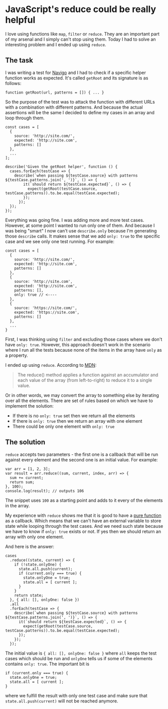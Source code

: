 # JavaScript's reduce could be really helpful

I love using functions like `map`, `filter` or `reduce`. They are an important part of my arsenal and I simply can't stop using them. Today I had to solve an interesting problem and I ended up using `reduce`.

## The task

I was writing a test for [Navigo](https://github.com/krasimir/navigo) and I had to check if a specific helper function works as expected. It's called `getRoot` and its signature is as follows:

```
function getRoot(url, patterns = []) { ... }
```

So the purpose of the test was to attack the function with different URLs with a combination with different patterns. And because the actual assertions will be the same I decided to define my cases in an array and loop through them.

```
const cases = [
  { 
    source: 'http://site.com/',
    expected: 'http://site.com',
    patterns: []
  },
  ...
];

describe('Given the getRoot helper', function () {
  cases.forEach(testCase => {
    describe(`when passing ${testCase.source} with patterns ${testCase.patterns.join(', ')}`, () => {
        it(`should return ${testCase.expected}`, () => {
          expect(getRoot(testCase.source, testCase.patterns)).to.be.equal(testCase.expected);
        });
      });
  });
});
```

Everything was going fine. I was adding more and more test cases. However, at some point I wanted to run only one of them. And because I was being "smart" I now can't use `describe.only` because I'm generating those `describe` calls. It makes sense that we add `only: true` to the specific case and we see only one test running. For example:

```
const cases = [
  { 
    source: 'http://site.com/',
    expected: 'http://site.com',
    patterns: []
  },
  { 
    source: 'http://site.com',
    expected: 'http://site.com',
    patterns: [],
    only: true // <----
  },
  { 
    source: 'https://site.com/',
    expected: 'https://site.com',
    patterns: []
  },
  ...
}
```

First, I was thinking using `filter` and excluding those cases where we don't have `only: true`. However, this approach doesn't work in the scenario where I run all the tests because none of the items in the array have `only` as a property.

I ended up using `reduce`. According to [MDN](https://developer.mozilla.org/en-US/docs/Web/JavaScript/Reference/Global_Objects/Array/Reduce):

> The reduce() method applies a function against an accumulator and each value of the array (from left-to-right) to reduce it to a single value.

Or in other words, we may convert the array to something else by iterating over all the elements. There are set of rules based on which we have to implement the solution:

* If there is no `only: true` set then we return all the elements
* If there is `only: true` then we return an array with one element
* There could be only one element with `only: true`

## The solution

`reduce` accepts two parameters - the first one is a callback that will be run against every element and the second one is an initial value. For example:

```
var arr = [1, 2, 3];
var result = arr.reduce((sum, current, index, arr) => {
  sum += current;
  return sum;
}, 100);
console.log(result); // outputs 106
```

The snippet uses `100` as a starting point and adds to it every of the elements in the array.

My experience with `reduce` shows me that it is good to have a [pure function](https://en.wikipedia.org/wiki/Pure_function) as a callback. Which means that we can't have an external variable to store state while looping through the test cases. And we need such state because we have to know if `only: true` exists or not. If yes then we should return an array with only one element.

And here is the answer:

```
cases
  .reduce((state, current) => {
    if (!state.onlyOne) {
      state.all.push(current);
      if (current.only === true) {
        state.onlyOne = true;
        state.all = [ current ];
      }
    }
    return state;
  }, { all: [], onlyOne: false })
  .all
  .forEach(testCase => {
    describe(`when passing ${testCase.source} with patterns ${testCase.patterns.join(', ')}`, () => {
      it(`should return ${testCase.expected}`, () => {
        expect(getRoot(testCase.source, testCase.patterns)).to.be.equal(testCase.expected);
      });
    });
  });
```

The initial value is `{ all: [], onlyOne: false }` where `all` keeps the test cases which should be run and `onlyOne` tells us if some of the elements contains `only: true`. The important bit is

```
if (current.only === true) {
  state.onlyOne = true;
  state.all = [ current ];
}
```

where we fulfill the result with only one test case and make sure that `state.all.push(current)` will not be reached anymore.






















